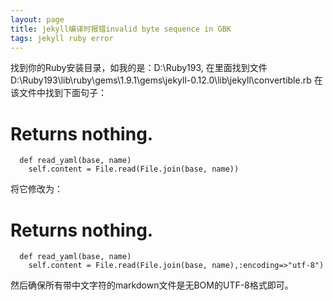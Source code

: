 ```yaml
---
layout: page
title: jekyll编译时报错invalid byte sequence in GBK
tags: jekyll ruby error
---
```


找到你的Ruby安装目录，如我的是：D:\Ruby193, 在里面找到文件D:\Ruby193\lib\ruby\gems\1.9.1\gems\jekyll-0.12.0\lib\jekyll\convertible.rb
在该文件中找到下面句子：

  # Returns nothing.
      def read_yaml(base, name)
        self.content = File.read(File.join(base, name))
      
将它修改为：

  # Returns nothing.
      def read_yaml(base, name)
        self.content = File.read(File.join(base, name),:encoding=>"utf-8")
      
然后确保所有带中文字符的markdown文件是无BOM的UTF-8格式即可。
